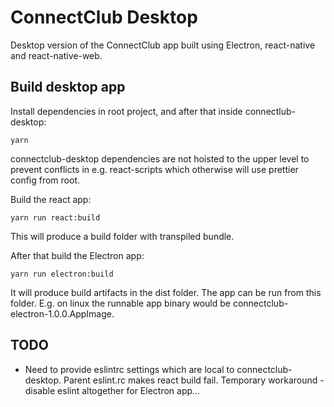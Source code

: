 # ConnectClub Desktop

Desktop version of the ConnectClub app built using Electron, react-native and react-native-web.

## Build desktop app

Install dependencies in root project, and after that inside connectlub-desktop:
```
yarn
```

connectclub-desktop dependencies are not hoisted to the upper level to prevent conflicts in e.g. react-scripts which otherwise will use prettier config from root.

Build the react app:
```
yarn run react:build
```

This will produce a build folder with transpiled bundle.

After that build the Electron app:
```
yarn run electron:build
```

It will produce build artifacts in the dist folder. The app can be run from this folder. E.g. on linux the runnable app binary would be connectclub-electron-1.0.0.AppImage.

## TODO

* Need to provide eslintrc settings which are local to connectclub-desktop. Parent eslint.rc makes react build fail. Temporary workaround - disable eslint altogether for Electron app...
